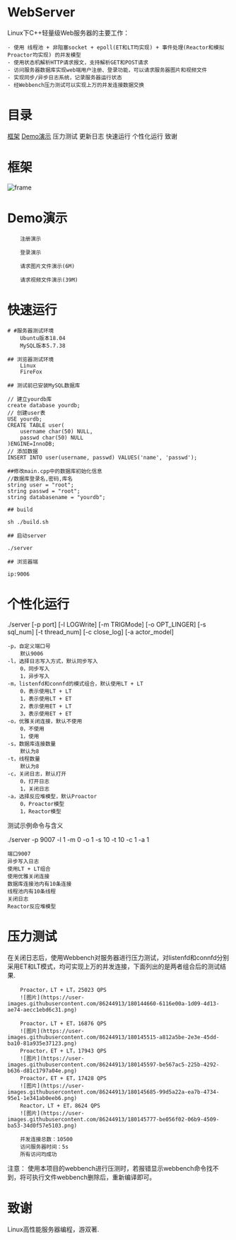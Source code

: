 
# WebServer

Linux下C++轻量级Web服务器的主要工作：

    - 使用 线程池 + 非阻塞socket + epoll(ET和LT均实现) + 事件处理(Reactor和模拟Proactor均实现) 的并发模型
    - 使用状态机解析HTTP请求报文，支持解析GET和POST请求
    - 访问服务器数据库实现web端用户注册、登录功能，可以请求服务器图片和视频文件
    - 实现同步/异步日志系统，记录服务器运行状态
    - 经Webbench压力测试可以实现上万的并发连接数据交换


# 目录
[框架](https://github.com/HIT2020HK/WebServer/blob/web/README.md#%E6%A1%86%E6%9E%B6)   [Demo演示](https://github.com/HIT2020HK/WebServer/blob/web/README.md#demo%E6%BC%94%E7%A4%BA) 	压力测试 	更新日志 快速运行 	个性化运行  致谢

# 框架
![frame](https://user-images.githubusercontent.com/86244913/180124295-b56ceddc-03bc-465d-b5b0-15f20484c6d6.jpg)

# Demo演示

        注册演示

        登录演示

        请求图片文件演示(6M)

        请求视频文件演示(39M)
        
# 快速运行

    # #服务器测试环境
        Ubuntu版本18.04
        MySQL版本5.7.38

    ## 浏览器测试环境
        Linux
        FireFox

    ## 测试前已安装MySQL数据库

    // 建立yourdb库
    create database yourdb;
    // 创建user表
    USE yourdb;
    CREATE TABLE user(
        username char(50) NULL,
        passwd char(50) NULL
    )ENGINE=InnoDB;
    // 添加数据
    INSERT INTO user(username, passwd) VALUES('name', 'passwd');

    ##修改main.cpp中的数据库初始化信息
    //数据库登录名,密码,库名
    string user = "root";
    string passwd = "root";
    string databasename = "yourdb";

    ## build

    sh ./build.sh

    ## 启动server

    ./server

    ## 浏览器端

    ip:9006

# 个性化运行

./server [-p port] [-l LOGWrite] [-m TRIGMode] [-o OPT_LINGER] [-s sql_num] [-t thread_num] [-c close_log] [-a actor_model]

    -p，自定义端口号
        默认9006
    -l，选择日志写入方式，默认同步写入
        0，同步写入
        1，异步写入
    -m，listenfd和connfd的模式组合，默认使用LT + LT
        0，表示使用LT + LT
        1，表示使用LT + ET
        2，表示使用ET + LT
        3，表示使用ET + ET
    -o，优雅关闭连接，默认不使用
        0，不使用
        1，使用
    -s，数据库连接数量
        默认为8
    -t，线程数量
        默认为8
    -c，关闭日志，默认打开
        0，打开日志
        1，关闭日志
    -a，选择反应堆模型，默认Proactor
        0，Proactor模型
        1，Reactor模型

测试示例命令与含义

./server -p 9007 -l 1 -m 0 -o 1 -s 10 -t 10 -c 1 -a 1

    端口9007
    异步写入日志
    使用LT + LT组合
    使用优雅关闭连接
    数据库连接池内有10条连接
    线程池内有10条线程
    关闭日志
    Reactor反应堆模型

# 压力测试

在关闭日志后，使用Webbench对服务器进行压力测试，对listenfd和connfd分别采用ET和LT模式，均可实现上万的并发连接，下面列出的是两者组合后的测试结果.

        Proactor，LT + LT，25023 QPS
        ![图片](https://user-images.githubusercontent.com/86244913/180144660-6116e00a-1d09-4d13-ae74-aecc1ebd6c31.png)
        
        Proactor，LT + ET，16876 QPS
        ![图片](https://user-images.githubusercontent.com/86244913/180145515-a812a5be-2e3e-45dd-ba10-81a935e37123.png)
        Proactor，ET + LT，17943 QPS
        ![图片](https://user-images.githubusercontent.com/86244913/180145597-be567ac5-225b-4292-b636-d81c1797a04e.png)
        Proactor，ET + ET，17428 QPS
        ![图片](https://user-images.githubusercontent.com/86244913/180145685-99d5a22a-ea7b-4734-95e1-1e341ab0eeb6.png)
        Reactor，LT + ET，8624 QPS
        ![图片](https://user-images.githubusercontent.com/86244913/180145777-be056f02-06b9-4509-ba53-34d0f57e5103.png)

        并发连接总数：10500
        访问服务器时间：5s
        所有访问均成功

注意： 使用本项目的webbench进行压测时，若报错显示webbench命令找不到，将可执行文件webbench删除后，重新编译即可。

# 致谢

Linux高性能服务器编程，游双著.
